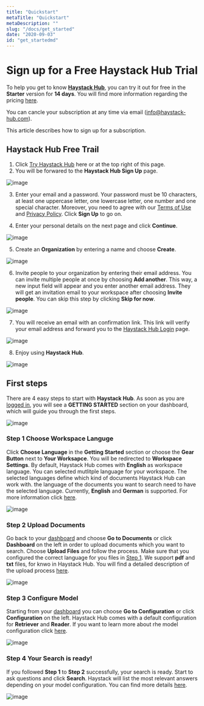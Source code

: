 ```yaml
---
title: "Quickstart"
metaTitle: "Quickstart"
metaDescription: ""
slug: "/docs/get_started"
date: "2020-09-03"
id: "get_startedmd"
---
```


# Sign up for a Free Haystack Hub Trial

To help you get to know [**Haystack Hub**](https://app.haystack-hub.com/), you can try it out for free in the **Starter** version for **14 days**. You will find more information regarding the pricing [here](https://haystack.deepset.ai/pricing/pricing/).

You can cancle your subscription at any time via email (<info@haystack-hub.com>).

This article describes how to sign up for a subscription.

## Haystack Hub Free Trail

1. Click [Try Haystack Hub](https://app.haystack-hub.com/signup/step-1) here or at the top right of this page.
2. You will be forwared to the **Haystack Hub Sign Up** page.

![image](../img/HaystackHub_signup1.png)

3. Enter your email and a password. Your password must be 10 characters, at least one uppercase letter, one lowercase letter, one number and one special character. Moreover, you need to agree with our [Terms of Use]() and [Privacy Policy](). Click **Sign Up** to go on.

4. Enter your personal details on the next page and click **Continue**.

![image](../img/HaystackHub_signup2.png)

5. Create an **Organization** by entering a name and choose **Create**.

![image](../img/HaystackHub_signup3.png)

6. Invite people to your organization by entering their email address. You can invite multiple people at once by choosing **Add another**. This way, a new input field will appear and you enter another email address. They will get an invitation email to your workspace after choosing **Invite people**. You can skip this step by clicking **Skip for now**.

![image](../img/HaystackHub_signup4.png)

7. You will receive an email with an confirmation link. This link will verify your email address and forward you to the [Haystack Hub Login](https://app.haystack-hub.com/) page. 

![image](../img/HaystackHub_signup5.png)

8. Enjoy using **Haystack Hub**.

![image](../img/HaystackHub_signup6.png)

## First steps

There are 4 easy steps to start with **Haystack Hub**. As soon as you are [logged in](https://app.haystack-hub.com/), you will see a **GETTING STARTED** section on your dashboard, which will guide you through the first steps.

![image](../img/HaystackHub_gettingstarted.png)

### Step 1 Choose Workspace Languge

Click **Choose Language** in the **Getting Started** section or choose the **Gear Button** next to **Your Worksapce**. You will be redirected to **Workspace Settings**. By default, Haystack Hub comes with **English** as workspace language. You can selected mutlitple language for your workspace. The selected languages define which kind of documents Haystack Hub can work with. the language of the documents you want to search need to have the selected language. Currently, **English** and **German** is supported. For more information click [here](/docs_hub/conf_workspacemd).

![image](../img/HaystackHub_workspace.png)

### Step 2 Upload Documents

Go back to your [dashboard](https://app.haystack-hub.com/dashboard) and choose **Go to Documents** or click **Dashboard** on the left in order to upload documents which you want to search. Choose **Upload Files** and follow the process. Make sure that you configured the correct language for you files in [Step 1](/docs_hub/get_startedmd#Step-1-Choose-Workspace-Languge). We support **pdf** and **txt** files, for knwo in Haystack Hub. You will find a detailed description of the upload process [here](/docs_hub/upload_documentsmd).

![image](../img/HaystackHub_uploaddocuments.png)


### Step 3 Configure Model

Starting from your [dashboard](https://app.haystack-hub.com/dashboard) you can choose **Go to Configuration** or click **Configuration** on the left. Haystack Hub comes with a default configuration for **Retriever** and **Reader**. If you want to learn more about rhe model configuration click [here](http://localhost:8000/docs_hub/conf_modelmd).

![image](../img/HaystackHub_confmodel.png)

### Step 4 Your Search is ready!

If you followed **Step 1** to **Step 2** successfully, your search is ready. Start to ask questions and click **Search**. Haystack will list the most relevant answers depending on your model configuration. You can find more details [here](/docs_hub/searchmd).

![image](../img/HaystackHub_search.png)